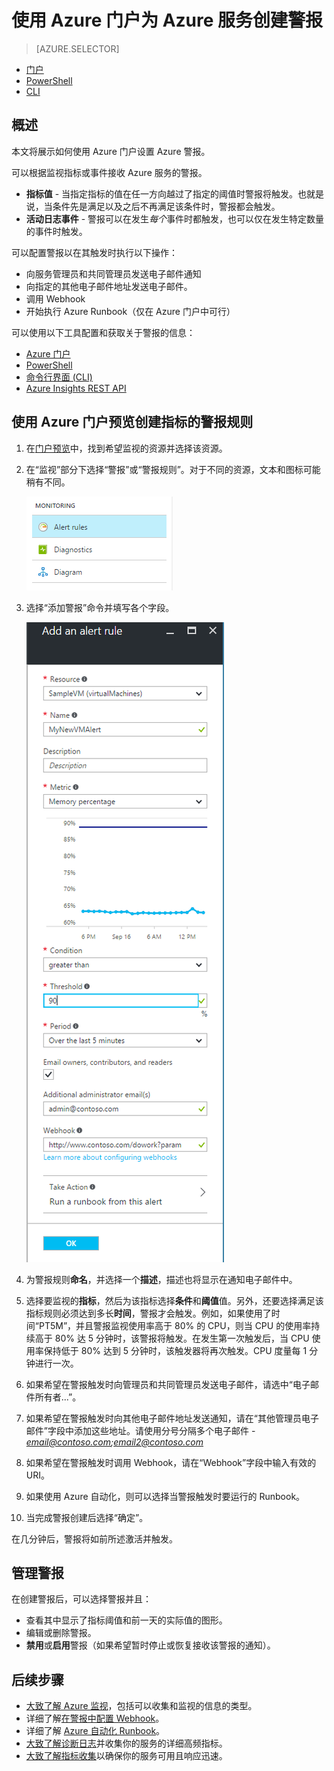<properties
	pageTitle="使用 Azure 门户为 Azure 服务创建警报 | Azure"
	description="使用 Azure 门户创建 Azure 警报，以便在满足指定的条件时触发通知或自动化操作。"
	authors="rboucher"
	manager=""
	editor=""
	services="monitoring-and-diagnostics"
	documentationCenter="monitoring-and-diagnostics"/>

<tags
	ms.service="monitoring-and-diagnostics"
	ms.workload="na"
	ms.tgt_pltfrm="na"
	ms.devlang="na"
	ms.topic="article"
	ms.date="09/23/2016"
	ms.author="robb"
	wacn.date="11/14/2016"/>


# 使用 Azure 门户为 Azure 服务创建警报

> [AZURE.SELECTOR]
- [门户](/documentation/articles/insights-alerts-portal/)
- [PowerShell](/documentation/articles/insights-alerts-powershell/)
- [CLI](/documentation/articles/insights-alerts-command-line-interface/)

## 概述

本文将展示如何使用 Azure 门户设置 Azure 警报。

可以根据监视指标或事件接收 Azure 服务的警报。

- **指标值** - 当指定指标的值在任一方向越过了指定的阈值时警报将触发。也就是说，当条件先是满足以及之后不再满足该条件时，警报都会触发。
- **活动日志事件** - 警报可以在发生*每个*事件时都触发，也可以仅在发生特定数量的事件时触发。


可以配置警报以在其触发时执行以下操作：

- 向服务管理员和共同管理员发送电子邮件通知
- 向指定的其他电子邮件地址发送电子邮件。
- 调用 Webhook
- 开始执行 Azure Runbook（仅在 Azure 门户中可行）

可以使用以下工具配置和获取关于警报的信息：

- [Azure 门户](/documentation/articles/insights-alerts-portal/)
- [PowerShell](/documentation/articles/insights-alerts-powershell/)
- [命令行界面 (CLI)](/documentation/articles/insights-alerts-command-line-interface/)
- [Azure Insights REST API](https://msdn.microsoft.com/zh-cn/library/azure/dn931945.aspx)
 

## 使用 Azure 门户预览创建指标的警报规则

1. 在[门户预览](https://portal.azure.cn/)中，找到希望监视的资源并选择该资源。

2. 在“监视”部分下选择“警报”或“警报规则”。对于不同的资源，文本和图标可能稍有不同。

	![监视](./media/insights-alerts-portal/AlertRulesButton.png)  



3. 选择“添加警报”命令并填写各个字段。

	![添加警报](./media/insights-alerts-portal/AddAlertOnlyParamsPage.png)  


4. 为警报规则**命名**，并选择一个**描述**，描述也将显示在通知电子邮件中。
5. 选择要监视的**指标**，然后为该指标选择**条件**和**阈值**值。另外，还要选择满足该指标规则必须达到多长**时间**，警报才会触发。例如，如果使用了时间“PT5M”，并且警报监视使用率高于 80% 的 CPU，则当 CPU 的使用率持续高于 80% 达 5 分钟时，该警报将触发。在发生第一次触发后，当 CPU 使用率保持低于 80% 达到 5 分钟时，该触发器将再次触发。CPU 度量每 1 分钟进行一次。

6. 如果希望在警报触发时向管理员和共同管理员发送电子邮件，请选中“电子邮件所有者...”。

7. 如果希望在警报触发时向其他电子邮件地址发送通知，请在“其他管理员电子邮件”字段中添加这些地址。请使用分号分隔多个电子邮件 - *email@contoso.com;email2@contoso.com*

8. 如果希望在警报触发时调用 Webhook，请在“Webhook”字段中输入有效的 URI。

9. 如果使用 Azure 自动化，则可以选择当警报触发时要运行的 Runbook。

10. 当完成警报创建后选择“确定”。

在几分钟后，警报将如前所述激活并触发。

## 管理警报

在创建警报后，可以选择警报并且：

- 查看其中显示了指标阈值和前一天的实际值的图形。
- 编辑或删除警报。
- **禁用**或**启用**警报（如果希望暂时停止或恢复接收该警报的通知）。



## 后续步骤

* [大致了解 Azure 监视](/documentation/articles/monitoring-overview/)，包括可以收集和监视的信息的类型。
* 详细了解[在警报中配置 Webhook](/documentation/articles/insights-webhooks-alerts/)。
* 详细了解 [Azure 自动化 Runbook](/documentation/articles/automation-starting-a-runbook/)。
* [大致了解诊断日志](/documentation/articles/monitoring-overview-of-diagnostic-logs/)并收集你的服务的详细高频指标。
* [大致了解指标收集](/documentation/articles/insights-how-to-customize-monitoring/)以确保你的服务可用且响应迅速。

<!---HONumber=Mooncake_1107_2016-->
